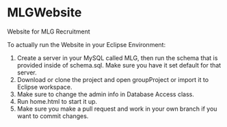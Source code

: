 # MLGWebsite
Website for MLG Recruitment

To actually run the Website in your Eclipse Environment:

1. Create a server in your MySQL called MLG, then run the schema that is provided inside of schema.sql. Make sure you have it set default for that server.
2. Download or clone the project and open groupProject or import it to Eclipse workspace.
3. Make sure to change the admin info in Database Access class.
4. Run home.html to start it up.
5. Make sure you make a pull request and work in your own branch if you want to commit changes.
